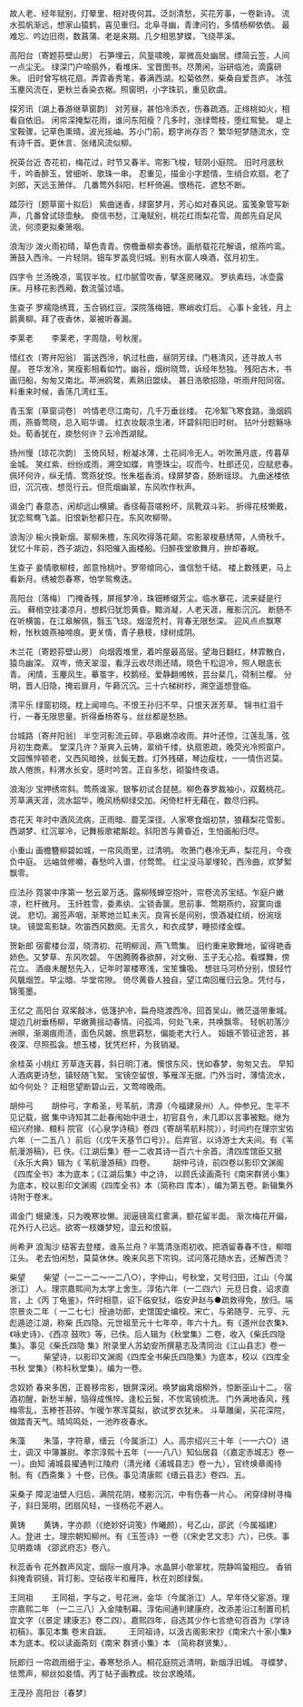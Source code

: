 <!-- { "loadSidebar": true } -->
故人老、经年赋别，灯晕里、相对夜何其。泛剡清愁，买花芳事，一卷新诗。
流水孤帆渐远，想家山猿鹤，喜见重归。北阜寻幽，青津问钓，多情杨柳依依。
最难忘、吟边旧雨，数菖蒲、老是来期。几夕相思梦蝶，飞绕苹溪。

高阳台〔寄题荪壁山房〕
石笋埋云，风篁啸晚，翠微高处幽居。缥简云签，人间一点尘无。
绿深门户啼鹃外，看堆床、宝晋图书。尽萧闲，浴研临池，滴露研朱。
旧时曾写桃花扇。弄霏香秀笔，春满西湖。松菊依然，柴桑自爱吾庐。
冰弦玉麈风流在，更秋兰香染衣裾。照窗明，小字珠玑，重见欧虞。

探芳讯〔湖上春游继草窗韵〕
对芳昼，甚怕冷添衣，伤春疏酒。正绯桃如火，相看自依旧。
闲帘深掩梨花雨，谁问东阳瘦？几多时，涨绿莺枝，堕红鸳甃。
堤上宝鞍骤，记草色熏晴，波光摇岫。苏小门前，题字尚存否？
繁华短梦随流水，空有诗千首。更休言、张绪风流似柳。

祝英台近
杏花初，梅花过，时节又春半。帘影飞梭，轻阴小庭院。
旧时月底秋千，吟香醉玉，曾细听、歌珠一串。
忍重见，描金小字题情，生绡合欢扇。老了刘郎，天远玉箫伴。
几番莺外斜阳，栏杆倚遍。恨杨花、遮愁不断。

踏莎行〔题草窗十拟后〕
紫曲迷香，绿窗梦月，芳心如对春风说。蛮笺象管写新声，几番曾试琼壶觖。
庾信书愁，江淹赋别，桃花红雨梨花雪。周郎先自足风流，何须更拟秦箫咽。

浪淘沙
泼火雨初晴，草色青青。傍檐垂柳卖春饧。画舫载花花解语，绾燕吟鸾。
箫鼓入西泠。一片轻阴。钿车罗盖竞归城。别有水窗人唤酒，弦月初生。

四字令
兰汤晚凉，鸾钗半妆。红巾腻雪吹香，擘莲房赌双。
罗纨素珰，冰壶露床。月移花影西厢，数流萤过墙。

生查子
罗襦隐绣茸，玉合销红豆。深院落梅钿，寒峭收灯后。
心事卜金钱，月上鹅黄柳。拜了夜香休，翠被听春漏。

李莱老
　　李莱老，字周隐，号秋崖。

惜红衣〔寄弁阳翁〕
笛送西泠，帆过杜曲，昼阴芳绿。门巷清风，还寻故人书屋。
苍华发冷，笑瘦影相看如竹。幽谷，烟树晓莺，诉经年愁独。
残阳古木，书画归船，匆匆又南北。苹洲鸥鹭，素熟旧盟续。
甚日浩歌招隐，听雨弁阳同宿。料重来时候，香荡几湾红玉。

青玉案〔草窗词卷〕
吟情老尽江南句，几千万垂丝缕。
花冷絮飞寒食路，渔烟鸥雨，燕昏莺晓，总入昭华谱。
红衣妆靓凉生渚，环碧斜阳旧时树。
拈叶分题觞咏处。荀香犹在，庾愁何许？云冷西湖赋。

扬州慢〔琼花次韵〕
玉倚风轻，粉凝冰薄，土花祠冷无人。听吹箫月底，传暮草金城。
笑红紫、纷纷成雨，溯空如蝶，肯堕珠尘。叹而今、杜郎还见，应赋悲春。　
佩环何许，纵无情、莺燕犹惊。怅朱槛香消，绿屏梦杳，肠断瑶琼。
九曲迷楼依旧，沉沉夜、想觅行云。但荒烟幽翠，东风吹作秋声。

谒金门
春意态，闲却远山横黛。香径莓苔嗟粉坏，凤靴双斗彩。
折得花枝懒戴，犹恋鸳鸯飞盖。旧恨新愁都只在。东风吹柳带。

浪淘沙
榆火换新烟。翠柳朱檐，东风吹得落花颠。帘影翠梭悬绣带，人倚秋千。
犹忆十年前，西子湖边，斜阳催入画楼船。归醉夜堂歌舞月，拚却春眠。

生查子
妾情歌柳枝，郎意怜桃叶。罗带绾同心，谁信愁千结。
楼上数残更，马上看新月。绣被怨春寒，怕学鸳鸯迭。

高阳台〔落梅〕
门掩香残，屏摇梦冷，珠钿糁缀芳尘。临水搴花，流来疑是行云。
藓梢空挂凄凉月，想鹤归犹怨黄昏。黯消凝，人老天涯，雁影沉沉。
断肠不在听横笛，在江皋解佩，翳玉飞琼。烟湿荒村，背春无限愁深。
迎风点点飘寒粉，怅秋娘燕袖啼痕。更关情，青子悬枝，绿树成阴。

木兰花〔寄题荪壁山房〕
向烟霞堆里，着吟屋最高层。望海日翻红，林霏散白，猿鸟幽深。
双岑，倚天翠湿，看浮云收尽雨还晴。晓色千松逗冷，照人眼底长青。
闲情，玉麈风生。摹茧字，校鹅经。爱静翻缃帙，芸台棐几，荷制兰樱。
分明，晋人旧隐，掩岩扉月，午籁沉沉。三十六梯树杪，溯空遥想登临。

清平乐
绿窗初晓。枕上闻啼鸟。不恨王孙归不早，只恨天涯芳草。
锦书红泪千行，一春无限思量。折得垂杨寄与，丝丝都是愁肠。

台城路〔寄弁阳翁〕
半空河影流云碎，亭皋嫩凉收雨。井叶还惊，江莲乱落，弦月初生商素。
堂深几许？渐爽入云帱，翠绡千缕。纨扇恩疏，晚荧光冷照窗户。
文园憔悴顿老，又西风暗换，丝鬓无数。灯外残碪，琴边瘦枕，一一情伤迟莫。
故人倦旅，料渭水长安，感时吟苦。正自多愁，砌蛩终夜语。

浪淘沙
宝押绣帘斜。莺燕谁家。银筝初试合琵琶。柳色春罗裁袖小，双戴桃花。
芳草满天涯，流水韶华，晚风杨柳绿交加。闲倚栏杆无藉在，数尽归鸦。

杏花天
年时中酒风流病，正雨暗、蘼芜深径。人家寒食烟初禁，狼藉梨花雪影。
西湖梦、红沉翠冷，记舞板歌裙厮趁。斜阳苦与黄昏近，生怕画船归尽。

小重山
画檐簪柳碧如城，一帘风雨里，过清明。
吹箫门巷冷无声，梨花月，今夜负中庭。
远岫敛修嚬，春愁吟入谱，付莺莺。
红尘没马翠埋轮，西泠曲，欢梦絮飘零。

应法孙
霓裳中序第一
愁云翠万迭。露柳残蝉空抱叶，帘卷流苏宝结。乍庭户嫩凉，栏杆微月。
玉纤胜雪，委素纨、尘锁香箧。思前事、莺期燕约，寂寞向谁说。
悲切。漏签声咽，渐寒灺兰缸未灭。良宵长是间别，恨酒凝红绡，纷涴瑶玦。
镜盟鸾影缺。吹笛西风数阕。无言久，和衣成梦，睡损缕金蝶。

贺新郎
宿雾楼台湿，晓清初、花明柳润，燕飞莺集。
旧约重来歌舞地，留得艳香娇色。又梦草、东风吹碧。
午困腾腾春欲醉，对文楸、玉子无心拾。看蝶舞，傍花立。
酒痕未醒愁先入，记年时翠楼寒浅，宝笙慵吸。
想驻马河桥分别，恨轻竹风颿烟笠。早尘暗、华堂帘隙。
倚尽黄昏人独自，望江南回雁归云急。凭付与，锦笺墨。

王亿之
高阳台
双桨敲冰，低篷护冷，扁舟晓渡西冷。回首吴山，微茫遥带重城。
堤边几树垂杨柳，早嫩黄摇动春情。问孤鸿，何处飞来，共唤飘零。
轻帆初落沙洲暝，渐潮痕雨渍，面色风皴。旅思羁愁，偏能老大行人。
姮娥不管征途苦，甚夜深、尽照孤衾。想玉楼，犹凭栏杆，为我销凝。

余桂英
小桃红
芳草连天暮，斜日明汀渚。懊恨东风，恍如春梦，匆匆又去。
早知人酒病更诗愁，镇轻随飞絮。
宝镜空留恨，筝雁浑无据。门外当时，薄情流水，如今何处？
正相思望断碧山云，又莺啼晚雨。

胡仲弓
　　胡仲弓，字希圣，号苇航，清源（今福建泉州）人。仲参兄。生平不见记载，据
集中诗知其二赴春闱始中进士，初官县令，未几即以言事被黜。继为绍兴府掾、粮料
院官（《心泉学诗稿》卷四《寄胡苇航料院》），时间约在理宗宝佑六年（一二五八
）前后（《戊午天基节口号》）。后弃官，以诗游士大夫间。有《苇航漫游稿》，已
佚。《江湖后集》卷一二收其诗一百六十余首。清四库馆臣又据《永乐大典》辑为《
苇航漫游稿》四卷。
　　胡仲弓诗，前四卷以影印文渊阁《四库全书》本为底本；《江湖后集》中之诗，
以顾氏读画斋刊《南宋群贤小集》为底本，校以影印文渊阁《四库全书》本（简称四
库本），编为第五卷。新辑集外诗附于卷末。

谒金门
蛾黛浅，只为晚寒妆懒。润逼镜鸾红雾满，额花留半面。
渐次梅花开偏，花外行人已远。欲寄一枝嫌梦短，湿云和恨翦。

尚希尹
浪淘沙
结客去登楼，谁系兰舟？半篙清涨雨初收。把酒留春春不住，柳暗江头。
老去怕闲愁，莫莫休休。晚来风恶下帘钩。试问落花随水去，还解西流？

柴望
　　柴望（一二一二～一二八○），字仲山，号秋堂，又号归田，江山（今属浙江）
人。理宗嘉熙间为太学上舍生。淳佑六年（一二四六）元旦日食，诏求直言，上《丙
丁龟鉴》，忤时相意，诏下临安狱，临安尹赵与●疏救得免，放归。端宗景炎二年（
一二七七）授迪功郎，史馆国史编校。宋亡，与弟随亨、元亨、元彪遁迹江湖，称柴
氏四隐。元世祖至元十七年卒，年六十九。有《道州台衣集》、《咏史诗》、《西凉
鼓吹》等，已佚。后人辑为《秋堂集》二卷，收入《柴氏四隐集》。事见《柴氏四隐
集》附录里人苏幼安所撰墓志及清同治《江山县志》卷一一。
　　柴望诗，以影印文渊阁《四库全书柴氏四隐集》为底本，校以《四库全书秋
堂集》（称科秋堂集）。编为一卷。

念奴娇
春来多困，正晷移帘影，银屏深闭。唤梦幽禽烟柳外，惊断巫山十二。
宿酒初醒，新愁半解，恼得成憔悴。逢松云鬓，不忺鸾镜梳洗。
门外满地香风，残梅零乱，玉糁苍苔碎。乍暖乍寒浑莫拟，欲试罗衣犹未。
斗草雕阑，买花深院，做踏青天气。晴鸠鸣处，一池昨夜春水。

朱藻
　　朱藻，字符章，缙云（今属浙江）人。高宗绍兴三十年（一一六○）进士，调汉
中簿兼尉。孝宗淳熙十五年（一一八八）知仙居县（《嘉定赤城志》卷一一）。由知
浦城县擢通判江陵府（清光绪《浦城县志》卷一九），官终焕章阁待制。有《西斋集
》十卷，已佚。事见清康熙《缙云县志》卷四、五。

采桑子
障泥油壁人归后，满院花阴，楼影沉沉，中有伤春一片心。
闲穿绿树寻梅子，斜日笼明，团扇风轻，一径杨花不避人。

黄铸
　　黄铸，字亦颜（《绝妙好词笺》作曦颜），号乙山，邵武（今属福建）人。登进
士。理宗朝知柳州。有《玉签诗》一卷（《宋史艺文志》六），已佚。事见明嘉靖
《邵武府志》卷八。

秋蕊香令
花外数声风定，烟际一痕月净。水晶屏小欹翠枕，院静鸣蛩相应。
香销斜掩青铜镜，背灯影。空砧夜半和雁阵，秋在刘郎绿鬓。

王同祖
　　王同祖，字与之，号花洲，金华（今属浙江）人。早年侍父宦游。理宗嘉熙二年
（一二三八）入金陵制幕。淳佑间通判建康府，改添差沿江制置司机宜文字（《景定
建康志》卷二四）。嘉熙四年，自选其少作七言绝句百首为《学诗初稿》。事见本集
卷末自跋。
　　王同祖诗，以汲古阁影宋抄《南宋六十家小集》本为底本。校以读画斋刻《南宋
群贤小集》本 （简称群贤集）。

阮郎归
一帘疏雨细于尘，春寒愁杀人。桐花庭院近清明，新烟浮旧城。
寻蝶梦，怯莺声，柳丝如妾情。丙丁帖子画教成。妆台求晚晴。

王茂孙
高阳台〔春梦〕
